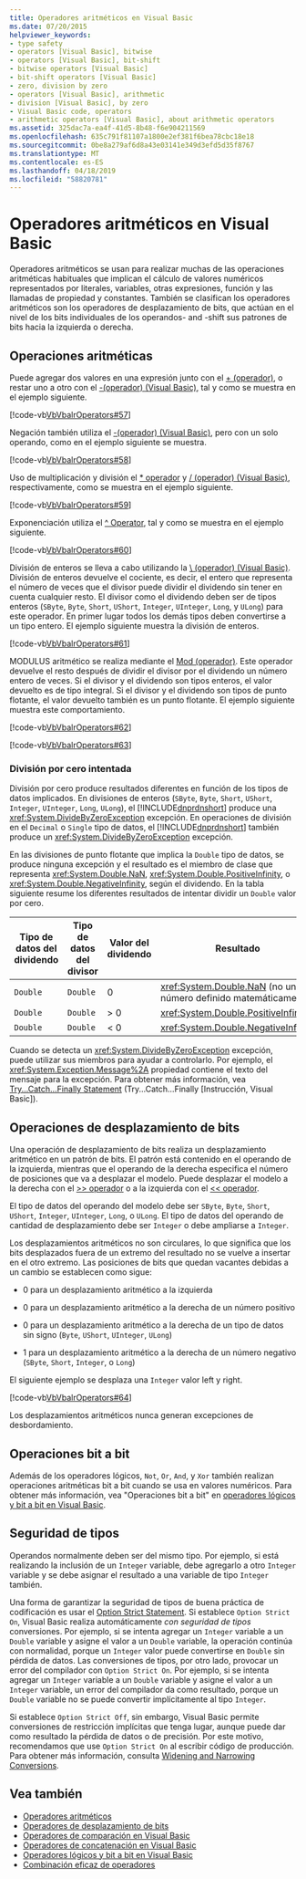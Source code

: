 ```yaml
---
title: Operadores aritméticos en Visual Basic
ms.date: 07/20/2015
helpviewer_keywords:
- type safety
- operators [Visual Basic], bitwise
- operators [Visual Basic], bit-shift
- bitwise operators [Visual Basic]
- bit-shift operators [Visual Basic]
- zero, division by zero
- operators [Visual Basic], arithmetic
- division [Visual Basic], by zero
- Visual Basic code, operators
- arithmetic operators [Visual Basic], about arithmetic operators
ms.assetid: 325dac7a-ea4f-41d5-8b48-f6e904211569
ms.openlocfilehash: 635c791f81107a1800e2ef381f6bea78cbc18e18
ms.sourcegitcommit: 0be8a279af6d8a43e03141e349d3efd5d35f8767
ms.translationtype: MT
ms.contentlocale: es-ES
ms.lasthandoff: 04/18/2019
ms.locfileid: "58820781"
---
```

# <a name="arithmetic-operators-in-visual-basic"></a>Operadores aritméticos en Visual Basic
Operadores aritméticos se usan para realizar muchas de las operaciones aritméticas habituales que implican el cálculo de valores numéricos representados por literales, variables, otras expresiones, función y las llamadas de propiedad y constantes. También se clasifican los operadores aritméticos son los operadores de desplazamiento de bits, que actúan en el nivel de los bits individuales de los operandos- and -shift sus patrones de bits hacia la izquierda o derecha.  
  
## <a name="arithmetic-operations"></a>Operaciones aritméticas  
 Puede agregar dos valores en una expresión junto con el [+ (operador)](../../../../visual-basic/language-reference/operators/addition-operator.md), o restar uno a otro con el [-(operador) (Visual Basic)](../../../../visual-basic/language-reference/operators/subtraction-operator.md), tal y como se muestra en el ejemplo siguiente.  
  
 [!code-vb[VbVbalrOperators#57](~/samples/snippets/visualbasic/VS_Snippets_VBCSharp/VbVbalrOperators/VB/Class1.vb#57)]  
  
 Negación también utiliza el [-(operador) (Visual Basic)](../../../../visual-basic/language-reference/operators/subtraction-operator.md), pero con un solo operando, como en el ejemplo siguiente se muestra.  
  
 [!code-vb[VbVbalrOperators#58](~/samples/snippets/visualbasic/VS_Snippets_VBCSharp/VbVbalrOperators/VB/Class1.vb#58)]  
  
 Uso de multiplicación y división el [* operador](../../../../visual-basic/language-reference/operators/multiplication-operator.md) y [/ (operador) (Visual Basic)](../../../../visual-basic/language-reference/operators/floating-point-division-operator.md), respectivamente, como se muestra en el ejemplo siguiente.  
  
 [!code-vb[VbVbalrOperators#59](~/samples/snippets/visualbasic/VS_Snippets_VBCSharp/VbVbalrOperators/VB/Class1.vb#59)]  
  
 Exponenciación utiliza el [^ Operator](../../../../visual-basic/language-reference/operators/exponentiation-operator.md), tal y como se muestra en el ejemplo siguiente.  
  
 [!code-vb[VbVbalrOperators#60](~/samples/snippets/visualbasic/VS_Snippets_VBCSharp/VbVbalrOperators/VB/Class1.vb#60)]  
  
 División de enteros se lleva a cabo utilizando la [\ (operador) (Visual Basic)](../../../../visual-basic/language-reference/operators/integer-division-operator.md). División de enteros devuelve el cociente, es decir, el entero que representa el número de veces que el divisor puede dividir el dividendo sin tener en cuenta cualquier resto. El divisor como el dividendo deben ser de tipos enteros (`SByte`, `Byte`, `Short`, `UShort`, `Integer`, `UInteger`, `Long`, y `ULong`) para este operador. En primer lugar todos los demás tipos deben convertirse a un tipo entero. El ejemplo siguiente muestra la división de enteros.  
  
 [!code-vb[VbVbalrOperators#61](~/samples/snippets/visualbasic/VS_Snippets_VBCSharp/VbVbalrOperators/VB/Class1.vb#61)]  
  
 MODULUS aritmético se realiza mediante el [Mod (operador)](../../../../visual-basic/language-reference/operators/mod-operator.md). Este operador devuelve el resto después de dividir el divisor por el dividendo un número entero de veces. Si el divisor y el dividendo son tipos enteros, el valor devuelto es de tipo integral. Si el divisor y el dividendo son tipos de punto flotante, el valor devuelto también es un punto flotante. El ejemplo siguiente muestra este comportamiento.  
  
 [!code-vb[VbVbalrOperators#62](~/samples/snippets/visualbasic/VS_Snippets_VBCSharp/VbVbalrOperators/VB/Class1.vb#62)]  
  
 [!code-vb[VbVbalrOperators#63](~/samples/snippets/visualbasic/VS_Snippets_VBCSharp/VbVbalrOperators/VB/Class1.vb#63)]  
  
### <a name="attempted-division-by-zero"></a>División por cero intentada  
 División por cero produce resultados diferentes en función de los tipos de datos implicados. En divisiones de enteros (`SByte`, `Byte`, `Short`, `UShort`, `Integer`, `UInteger`, `Long`, `ULong`), el [!INCLUDE[dnprdnshort](~/includes/dnprdnshort-md.md)] produce una <xref:System.DivideByZeroException> excepción. En operaciones de división en el `Decimal` o `Single` tipo de datos, el [!INCLUDE[dnprdnshort](~/includes/dnprdnshort-md.md)] también produce un <xref:System.DivideByZeroException> excepción.  
  
 En las divisiones de punto flotante que implica la `Double` tipo de datos, se produce ninguna excepción y el resultado es el miembro de clase que representa <xref:System.Double.NaN>, <xref:System.Double.PositiveInfinity>, o <xref:System.Double.NegativeInfinity>, según el dividendo. En la tabla siguiente resume los diferentes resultados de intentar dividir un `Double` valor por cero.  
  
|Tipo de datos del dividendo|Tipo de datos del divisor|Valor del dividendo|Resultado|  
|---|---|---|---|  
|`Double`|`Double`|0|<xref:System.Double.NaN> (no un número definido matemáticamente)|  
|`Double`|`Double`|> 0|<xref:System.Double.PositiveInfinity>|  
|`Double`|`Double`|\< 0|<xref:System.Double.NegativeInfinity>|  
  
 Cuando se detecta un <xref:System.DivideByZeroException> excepción, puede utilizar sus miembros para ayudar a controlarlo. Por ejemplo, el <xref:System.Exception.Message%2A> propiedad contiene el texto del mensaje para la excepción. Para obtener más información, vea [Try...Catch...Finally Statement](../../../../visual-basic/language-reference/statements/try-catch-finally-statement.md) (Try...Catch...Finally [Instrucción, Visual Basic]).  
  
## <a name="bit-shift-operations"></a>Operaciones de desplazamiento de bits  
 Una operación de desplazamiento de bits realiza un desplazamiento aritmético en un patrón de bits. El patrón está contenido en el operando de la izquierda, mientras que el operando de la derecha especifica el número de posiciones que va a desplazar el modelo. Puede desplazar el modelo a la derecha con el [>> operador](../../../../visual-basic/language-reference/operators/right-shift-operator.md) o a la izquierda con el [<< operador](../../../../visual-basic/language-reference/operators/left-shift-operator.md).  
  
 El tipo de datos del operando del modelo debe ser `SByte`, `Byte`, `Short`, `UShort`, `Integer`, `UInteger`, `Long`, o `ULong`. El tipo de datos del operando de cantidad de desplazamiento debe ser `Integer` o debe ampliarse a `Integer`.  
  
 Los desplazamientos aritméticos no son circulares, lo que significa que los bits desplazados fuera de un extremo del resultado no se vuelve a insertar en el otro extremo. Las posiciones de bits que quedan vacantes debidas a un cambio se establecen como sigue:  
  
-   0 para un desplazamiento aritmético a la izquierda  
  
-   0 para un desplazamiento aritmético a la derecha de un número positivo  
  
-   0 para un desplazamiento aritmético a la derecha de un tipo de datos sin signo (`Byte`, `UShort`, `UInteger`, `ULong`)  
  
-   1 para un desplazamiento aritmético a la derecha de un número negativo (`SByte`, `Short`, `Integer`, o `Long`)  
  
 El siguiente ejemplo se desplaza una `Integer` valor left y right.  
  
 [!code-vb[VbVbalrOperators#64](~/samples/snippets/visualbasic/VS_Snippets_VBCSharp/VbVbalrOperators/VB/Class1.vb#64)]  
  
 Los desplazamientos aritméticos nunca generan excepciones de desbordamiento.  
  
## <a name="bitwise-operations"></a>Operaciones bit a bit  
 Además de los operadores lógicos, `Not`, `Or`, `And`, y `Xor` también realizan operaciones aritméticas bit a bit cuando se usa en valores numéricos. Para obtener más información, vea "Operaciones bit a bit" en [operadores lógicos y bit a bit en Visual Basic](../../../../visual-basic/programming-guide/language-features/operators-and-expressions/logical-and-bitwise-operators.md).  
  
## <a name="type-safety"></a>Seguridad de tipos  
 Operandos normalmente deben ser del mismo tipo. Por ejemplo, si está realizando la inclusión de un `Integer` variable, debe agregarlo a otro `Integer` variable y se debe asignar el resultado a una variable de tipo `Integer` también.  
  
 Una forma de garantizar la seguridad de tipos de buena práctica de codificación es usar el [Option Strict Statement](../../../../visual-basic/language-reference/statements/option-strict-statement.md). Si establece `Option Strict On`, Visual Basic realiza automáticamente *con seguridad de tipos* conversiones. Por ejemplo, si se intenta agregar un `Integer` variable a un `Double` variable y asigne el valor a un `Double` variable, la operación continúa con normalidad, porque un `Integer` valor puede convertirse en `Double` sin pérdida de datos. Las conversiones de tipos, por otro lado, provocar un error del compilador con `Option Strict On`. Por ejemplo, si se intenta agregar un `Integer` variable a un `Double` variable y asigne el valor a un `Integer` variable, un error del compilador da como resultado, porque un `Double` variable no se puede convertir implícitamente al tipo `Integer`.  
  
 Si establece `Option Strict Off`, sin embargo, Visual Basic permite conversiones de restricción implícitas que tenga lugar, aunque puede dar como resultado la pérdida de datos o de precisión. Por este motivo, recomendamos que use `Option Strict On` al escribir código de producción. Para obtener más información, consulta [Widening and Narrowing Conversions](../../../../visual-basic/programming-guide/language-features/data-types/widening-and-narrowing-conversions.md).  
  
## <a name="see-also"></a>Vea también

- [Operadores aritméticos](../../../../visual-basic/language-reference/operators/arithmetic-operators.md)
- [Operadores de desplazamiento de bits](../../../../visual-basic/language-reference/operators/bit-shift-operators.md)
- [Operadores de comparación en Visual Basic](../../../../visual-basic/programming-guide/language-features/operators-and-expressions/comparison-operators.md)
- [Operadores de concatenación en Visual Basic](../../../../visual-basic/programming-guide/language-features/operators-and-expressions/concatenation-operators.md)
- [Operadores lógicos y bit a bit en Visual Basic](../../../../visual-basic/programming-guide/language-features/operators-and-expressions/logical-and-bitwise-operators.md)
- [Combinación eficaz de operadores](../../../../visual-basic/programming-guide/language-features/operators-and-expressions/efficient-combination-of-operators.md)

